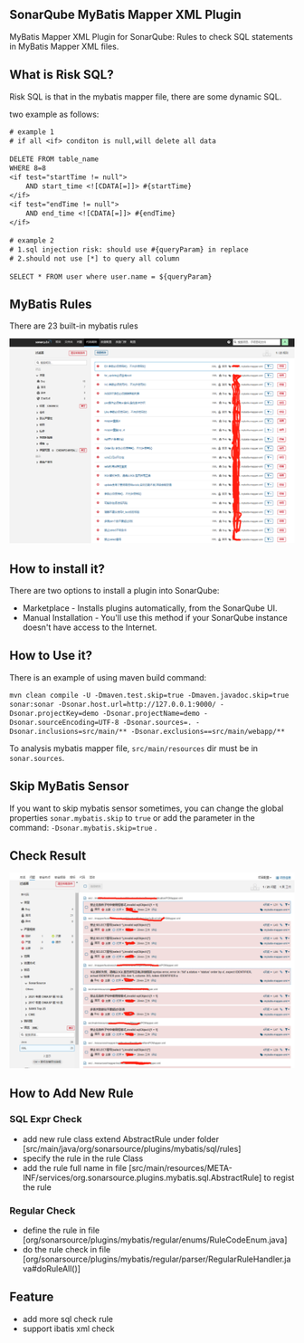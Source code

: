 
## SonarQube MyBatis Mapper XML Plugin
MyBatis Mapper XML Plugin for SonarQube: Rules to check SQL statements in MyBatis Mapper XML files.

## What is Risk SQL?
Risk SQL is that in the mybatis mapper file, there are some dynamic SQL.

two example as follows:

```
# example 1
# if all <if> conditon is null,will delete all data

DELETE FROM table_name
WHERE 8=8
<if test="startTime != null">
    AND start_time <![CDATA[=]]> #{startTime}
</if>
<if test="endTime != null">
    AND end_time <![CDATA[=]]> #{endTime}
</if>

# example 2
# 1.sql injection risk: should use #{queryParam} in replace
# 2.should not use [*] to query all column

SELECT * FROM user where user.name = ${queryParam}

```

## MyBatis Rules
There are 23 built-in mybatis rules

![mybatis-rules](images/mybatis_rule.png)


## How to install it?
There are two options to install a plugin into SonarQube:
- Marketplace - Installs plugins automatically, from the SonarQube UI.
- Manual Installation - You'll use this method if your SonarQube instance doesn't have access to the Internet.

## How to Use it?
There is an example of using maven build command:
```
mvn clean compile -U -Dmaven.test.skip=true -Dmaven.javadoc.skip=true sonar:sonar -Dsonar.host.url=http://127.0.0.1:9000/ -Dsonar.projectKey=demo -Dsonar.projectName=demo -Dsonar.sourceEncoding=UTF-8 -Dsonar.sources=. -Dsonar.inclusions=src/main/** -Dsonar.exclusions==src/main/webapp/**
```
To analysis mybatis mapper file, `src/main/resources` dir must be in `sonar.sources`.

## Skip MyBatis Sensor
If you want to skip mybatis sensor sometimes, you can change the global properties `sonar.mybatis.skip` to `true` or add the parameter in the command:
`-Dsonar.mybatis.skip=true` .

## Check Result

![check_result](images/check_result.png)

## How to Add New Rule

### SQL Expr Check

- add new rule class extend AbstractRule under folder [src/main/java/org/sonarsource/plugins/mybatis/sql/rules]
- specify the rule in the rule Class
- add the rule full name in file [src/main/resources/META-INF/services/org.sonarsource.plugins.mybatis.sql.AbstractRule] to regist the rule

### Regular Check

- define the rule in file [org/sonarsource/plugins/mybatis/regular/enums/RuleCodeEnum.java]
- do the rule check in file [org/sonarsource/plugins/mybatis/regular/parser/RegularRuleHandler.java#doRuleAll()]

## Feature
- add more sql check rule
- support ibatis xml check
